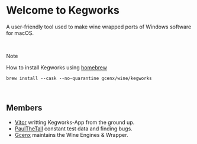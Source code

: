 # Welcome to Kegworks
A user-friendly tool used to make wine wrapped ports of Windows software for macOS.

<br>

> [!NOTE]
> How to install Kegworks using [homebrew](https://brew.sh/)
> ```
> brew install --cask --no-quarantine gcenx/wine/kegworks
> ```

<br>

## Members
- [Vitor](https://github.com/vitor251093) writting Kegworks-App from the ground up.
- [PaulTheTall](https://www.paulthetall.com/) constant test data and finding bugs.
- [Gcenx](https://github.com/Gcenx) maintains the Wine Engines & Wrapper.
